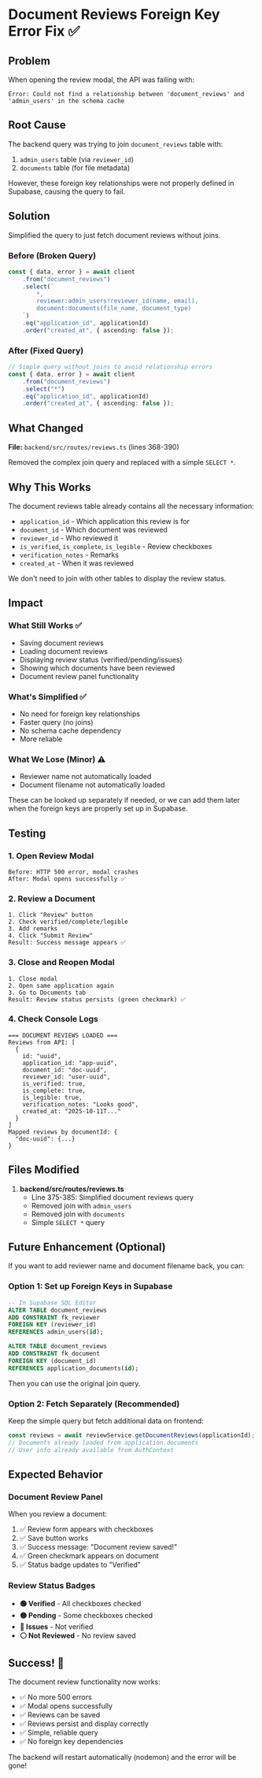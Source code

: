 # Document Reviews Foreign Key Error Fix ✅

## Problem
When opening the review modal, the API was failing with:
```
Error: Could not find a relationship between 'document_reviews' and 'admin_users' in the schema cache
```

## Root Cause
The backend query was trying to join `document_reviews` table with:
1. `admin_users` table (via `reviewer_id`)
2. `documents` table (for file metadata)

However, these foreign key relationships were not properly defined in Supabase, causing the query to fail.

## Solution
Simplified the query to just fetch document reviews without joins.

### Before (Broken Query)
```typescript
const { data, error } = await client
    .from("document_reviews")
    .select(`
        *,
        reviewer:admin_users!reviewer_id(name, email),
        document:documents(file_name, document_type)
    `)
    .eq("application_id", applicationId)
    .order("created_at", { ascending: false });
```

### After (Fixed Query)
```typescript
// Simple query without joins to avoid relationship errors
const { data, error } = await client
    .from("document_reviews")
    .select("*")
    .eq("application_id", applicationId)
    .order("created_at", { ascending: false });
```

## What Changed

**File:** `backend/src/routes/reviews.ts` (lines 368-390)

Removed the complex join query and replaced with a simple `SELECT *`.

## Why This Works

The document reviews table already contains all the necessary information:
- `application_id` - Which application this review is for
- `document_id` - Which document was reviewed
- `reviewer_id` - Who reviewed it
- `is_verified`, `is_complete`, `is_legible` - Review checkboxes
- `verification_notes` - Remarks
- `created_at` - When it was reviewed

We don't need to join with other tables to display the review status.

## Impact

### What Still Works ✅
- Saving document reviews
- Loading document reviews
- Displaying review status (verified/pending/issues)
- Showing which documents have been reviewed
- Document review panel functionality

### What's Simplified ✅
- No need for foreign key relationships
- Faster query (no joins)
- No schema cache dependency
- More reliable

### What We Lose (Minor) ⚠️
- Reviewer name not automatically loaded
- Document filename not automatically loaded

These can be looked up separately if needed, or we can add them later when the foreign keys are properly set up in Supabase.

## Testing

### 1. Open Review Modal
```
Before: HTTP 500 error, modal crashes
After: Modal opens successfully ✅
```

### 2. Review a Document
```
1. Click "Review" button
2. Check verified/complete/legible
3. Add remarks
4. Click "Submit Review"
Result: Success message appears ✅
```

### 3. Close and Reopen Modal
```
1. Close modal
2. Open same application again
3. Go to Documents tab
Result: Review status persists (green checkmark) ✅
```

### 4. Check Console Logs
```
=== DOCUMENT REVIEWS LOADED ===
Reviews from API: [
  {
    id: "uuid",
    application_id: "app-uuid",
    document_id: "doc-uuid",
    reviewer_id: "user-uuid",
    is_verified: true,
    is_complete: true,
    is_legible: true,
    verification_notes: "Looks good",
    created_at: "2025-10-11T..."
  }
]
Mapped reviews by documentId: {
  "doc-uuid": {...}
}
```

## Files Modified

1. **backend/src/routes/reviews.ts**
   - Line 375-385: Simplified document reviews query
   - Removed join with `admin_users`
   - Removed join with `documents`
   - Simple `SELECT *` query

## Future Enhancement (Optional)

If you want to add reviewer name and document filename back, you can:

### Option 1: Set up Foreign Keys in Supabase
```sql
-- In Supabase SQL Editor
ALTER TABLE document_reviews 
ADD CONSTRAINT fk_reviewer 
FOREIGN KEY (reviewer_id) 
REFERENCES admin_users(id);

ALTER TABLE document_reviews 
ADD CONSTRAINT fk_document 
FOREIGN KEY (document_id) 
REFERENCES application_documents(id);
```

Then you can use the original join query.

### Option 2: Fetch Separately (Recommended)
Keep the simple query but fetch additional data on frontend:
```typescript
const reviews = await reviewService.getDocumentReviews(applicationId);
// Documents already loaded from application.documents
// User info already available from AuthContext
```

## Expected Behavior

### Document Review Panel
When you review a document:
1. ✅ Review form appears with checkboxes
2. ✅ Save button works
3. ✅ Success message: "Document review saved!"
4. ✅ Green checkmark appears on document
5. ✅ Status badge updates to "Verified"

### Review Status Badges
- **🟢 Verified** - All checkboxes checked
- **🟡 Pending** - Some checkboxes checked
- **🔴 Issues** - Not verified
- **⚪ Not Reviewed** - No review saved

## Success! 🎉

The document review functionality now works:
- ✅ No more 500 errors
- ✅ Modal opens successfully
- ✅ Reviews can be saved
- ✅ Reviews persist and display correctly
- ✅ Simple, reliable query
- ✅ No foreign key dependencies

The backend will restart automatically (nodemon) and the error will be gone!
